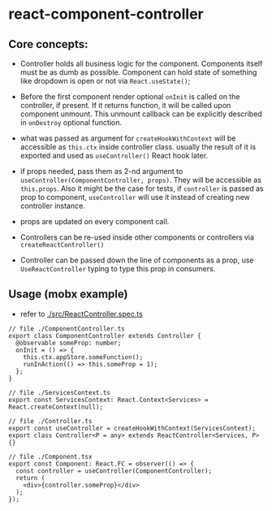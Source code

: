 # react-component-controller

## Core concepts:

* Controller holds all business logic for the component. Components itself must be as dumb as possible.
Component can hold state of something like dropdown is open or not via `React.useState()`;

* Before the first component render optional `onInit` is called on the controller, if present.
If it returns function, it will be called upon component unmount.
This unmount callback can be explicitly described in `onDestroy` optional function.

* what was passed as argument for `createHookWithContext` will be accessible as `this.ctx` inside controller class.
  usually the result of it is exported and used as `useController()` React hook later.

* if props needed, pass them as 2-nd argument to `useController(ComponentController, props)`. They will be accessible as `this.props`.
  Also it might be the case for tests, if `controller` is passed as prop to component, `useController` will use it instead of creating new controller instance.
* props are updated on every component call.
* Controllers can be re-used inside other components or controllers via `createReactController()`
* Controller can be passed down the line of components as a prop, use `UseReactController` typing to type this prop in consumers.

## Usage (mobx example)
* refer to [./src/ReactController.spec.ts](./src/ReactController.spec.ts)

```
// file ./ComponentController.ts
export class ComponentController extends Controller {
  @observable someProp: number;
  onInit = () => {
    this.ctx.appStore.someFunction();
    runInAction(() => this.someProp = 1);
  };
}

// file ./ServicesContext.ts
export const ServicesContext: React.Context<Services> = React.createContext(null);

// file ./Controller.ts
export const useController = createHookWithContext(ServicesContext);
export class Controller<P = any> extends ReactController<Services, P> {}

// file ./Component.tsx
export const Component: React.FC = observer(() => {
  const controller = useController(ComponentController);
  return (
    <div>{controller.someProp}</div>
  );
});
```
